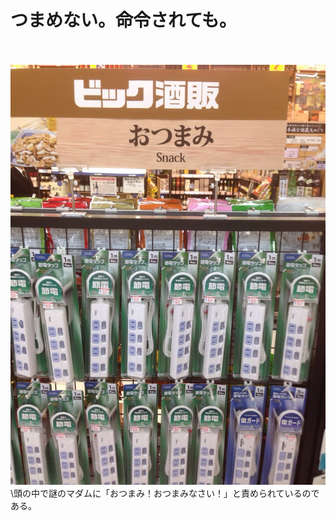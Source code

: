 # つまめない。命令されても。
<br /><br /><a href="20140502-160003.jpg"><img src="20140502-160003.jpg" alt="20140502-160003.jpg" class="alignnone size-full" /></a>\\頭の中で謎のマダムに「おつまみ！おつまみなさい！」と責められているのである。

